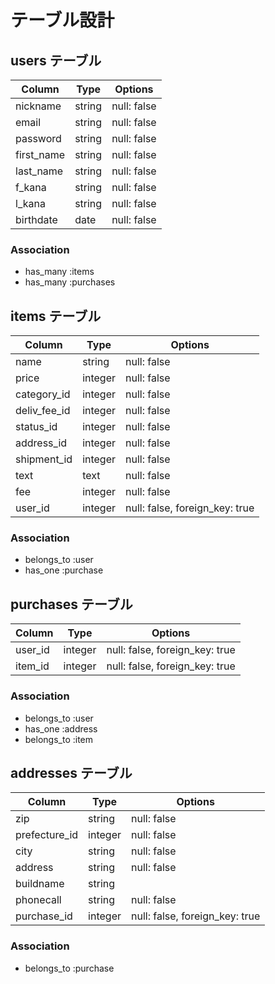 # テーブル設計

## users テーブル

| Column     | Type     | Options     |
| --------   | ------   | ----------- |
| nickname   | string   | null: false |
| email      | string   | null: false |
| password   | string   | null: false |
| first_name | string   | null: false |
| last_name  | string   | null: false |
| f_kana     | string   | null: false |
| l_kana     | string   | null: false |
| birthdate  | date     | null: false |



### Association

- has_many :items
- has_many :purchases

## items テーブル

| Column       | Type     | Options                        |
| --------     | ------   | ------------------------------ |
| name         | string   | null: false                    |
| price        | integer  | null: false                    |
| category_id  | integer  | null: false                    |
| deliv_fee_id | integer  | null: false                    |
| status_id    | integer  | null: false                    |
| address_id   | integer  | null: false                    |
| shipment_id  | integer  | null: false                    |
| text         | text     | null: false                    |
| fee          | integer  | null: false                    |
| user_id      | integer  | null: false, foreign_key: true |

### Association

- belongs_to :user
- has_one :purchase

## purchases テーブル

| Column     | Type     | Options                        |
| --------   | ------   | ------------------------------ |
| user_id    | integer  | null: false, foreign_key: true |
| item_id    | integer  | null: false, foreign_key: true |

### Association

- belongs_to :user
- has_one :address
- belongs_to :item

## addresses テーブル

| Column        | Type       | Options                        |
| -------       | ---------- | ------------------------------ |
| zip           | string     | null: false                    |
| prefecture_id | integer    | null: false                    |
| city          | string     | null: false                    |
| address       | string     | null: false                    |
| buildname     | string     |                                |
| phonecall     | string     | null: false                    |
| purchase_id   | integer    | null: false, foreign_key: true |

### Association

- belongs_to :purchase